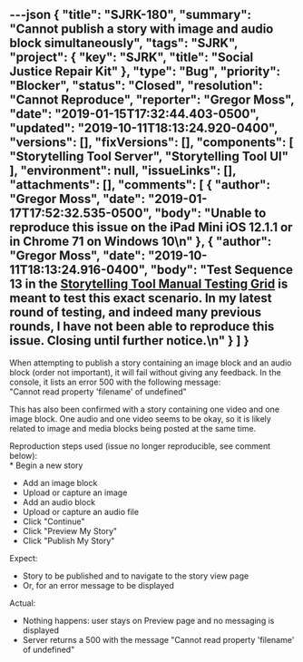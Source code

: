 ---json
{
  "title": "SJRK-180",
  "summary": "Cannot publish a story with image and audio block simultaneously",
  "tags": "SJRK",
  "project": {
    "key": "SJRK",
    "title": "Social Justice Repair Kit"
  },
  "type": "Bug",
  "priority": "Blocker",
  "status": "Closed",
  "resolution": "Cannot Reproduce",
  "reporter": "Gregor Moss",
  "date": "2019-01-15T17:32:44.403-0500",
  "updated": "2019-10-11T18:13:24.920-0400",
  "versions": [],
  "fixVersions": [],
  "components": [
    "Storytelling Tool Server",
    "Storytelling Tool UI"
  ],
  "environment": null,
  "issueLinks": [],
  "attachments": [],
  "comments": [
    {
      "author": "Gregor Moss",
      "date": "2019-01-17T17:52:32.535-0500",
      "body": "Unable to reproduce this issue on the iPad Mini iOS 12.1.1 or in Chrome 71 on Windows 10\n"
    },
    {
      "author": "Gregor Moss",
      "date": "2019-10-11T18:13:24.916-0400",
      "body": "Test Sequence 13 in the [Storytelling Tool Manual Testing Grid](https://wiki.fluidproject.org/display/fluid/Storytelling+Tool+Manual+Testing+Grid) is meant to test this exact scenario. In my latest round of testing, and indeed many previous rounds, I have not been able to reproduce this issue. Closing until further notice.\n"
    }
  ]
}
---
When attempting to publish a story containing an image block and an audio block (order not important), it will fail without giving any feedback. In the console, it lists an error 500 with the following message:\
"Cannot read property 'filename' of undefined"

This has also been confirmed with a story containing one video and one image block. One audio and one video seems to be okay, so it is likely related to image and media blocks being posted at the same time.

Reproduction steps used (issue no longer reproducible, see comment below):\
\* Begin a new story

* Add an image block
* Upload or capture an image
* Add an audio block
* Upload or capture an audio file
* Click "Continue"
* Click "Preview My Story"
* Click "Publish My Story"

Expect:

* Story to be published and to navigate to the story view page
* Or, for an error message to be displayed

Actual:

* Nothing happens: user stays on Preview page and no messaging is displayed
* Server returns a 500 with the message "Cannot read property 'filename' of undefined"

        